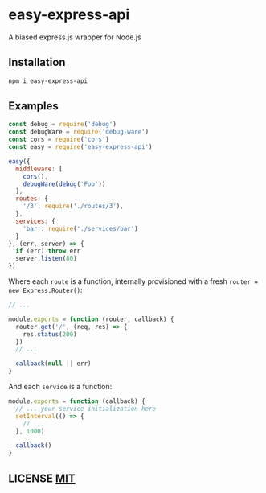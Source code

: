 # easy-express-api
A biased express.js wrapper for Node.js


## Installation
``` bash
npm i easy-express-api
```


## Examples
``` javascript
const debug = require('debug')
const debugWare = require('debug-ware')
const cors = require('cors')
const easy = require('easy-express-api')

easy({
  middleware: [
    cors(),
    debugWare(debug('Foo'))
  ],
  routes: {
    '/3': require('./routes/3'),
  },
  services: {
    'bar': require('./services/bar')
  }
}, (err, server) => {
  if (err) throw err
  server.listen(80)
})
```

Where each `route` is a function, internally provisioned with a fresh `router = new Express.Router()`:
``` js
// ...

module.exports = function (router, callback) {
  router.get('/', (req, res) => {
    res.status(200)
  })
  // ...

  callback(null || err)
}
```

And each `service` is a function:

``` js
module.exports = function (callback) {
  // ... your service initialization here
  setInterval(() => {
    // ...
  }, 1000)

  callback()
}
```


## LICENSE [MIT](LICENSE)
